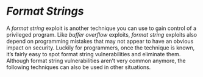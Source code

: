 # *__Format Strings__*

A _format string_ exploit is another technique you can use to gain control of a privileged program. Like _buffer overflow_ exploits, _format string_ exploits also depend on programming mistakes that may not appear to have an obvious impact on security. Luckily for programmers, once the technique is known, it’s fairly easy to spot format string vulnerabilities and eliminate them. Although format string vulnerabilities aren’t very common anymore, the following techniques can also be used in other situations.